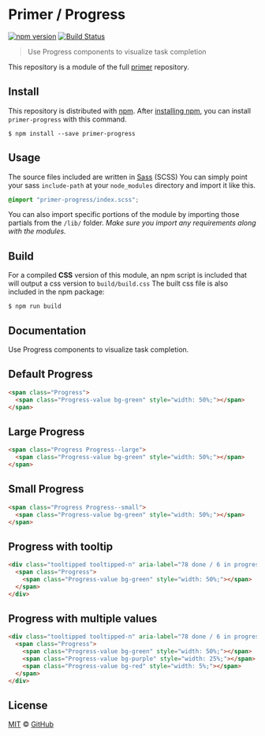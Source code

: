 # Primer / Progress

[![npm version](https://img.shields.io/npm/v/primer-progress.svg)](https://www.npmjs.org/package/primer-progress)
[![Build Status](https://travis-ci.org/primer/primer.svg?branch=master)](https://travis-ci.org/primer/primer)

> Use Progress components to visualize task completion

This repository is a module of the full [primer][primer] repository.

## Install

This repository is distributed with [npm]. After [installing npm][install-npm], you can install `primer-progress` with this command.

```
$ npm install --save primer-progress
```

## Usage

The source files included are written in [Sass][sass] (SCSS) You can simply point your sass `include-path` at your `node_modules` directory and import it like this.

```scss
@import "primer-progress/index.scss";
```

You can also import specific portions of the module by importing those partials from the `/lib/` folder. _Make sure you import any requirements along with the modules._

## Build

For a compiled **CSS** version of this module, an npm script is included that will output a css version to `build/build.css` The built css file is also included in the npm package:

```
$ npm run build
```
## Documentation

<!-- %docs
title: Progress
path: components/progress
status: New Release
-->

Use Progress components to visualize task completion.

## Default Progress

```html
<span class="Progress">
  <span class="Progress-value bg-green" style="width: 50%;"></span>
</span>
```

## Large Progress

```html
<span class="Progress Progress--large">
  <span class="Progress-value bg-green" style="width: 50%;"></span>
</span>
```

## Small Progress

```html
<span class="Progress Progress--small">
  <span class="Progress-value bg-green" style="width: 50%;"></span>
</span>
```

## Progress with tooltip

```html
<div class="tooltipped tooltipped-n" aria-label="78 done / 6 in progress / 2 to do">
  <span class="Progress">
    <span class="Progress-value bg-green" style="width: 50%;"></span>
  </span>
</div>
```

## Progress with multiple values

```html
<div class="tooltipped tooltipped-n" aria-label="78 done / 6 in progress / 2 to do">
  <span class="Progress">
    <span class="Progress-value bg-green" style="width: 50%;"></span>
    <span class="Progress-value bg-purple" style="width: 25%;"></span>
    <span class="Progress-value bg-red" style="width: 5%;"></span>
  </span>
</div>
```

<!-- %enddocs -->

## License

[MIT](./LICENSE) &copy; [GitHub](https://github.com/)

[primer]: https://github.com/primer/primer
[docs]: http://primer.github.io/
[npm]: https://www.npmjs.com/
[install-npm]: https://docs.npmjs.com/getting-started/installing-node
[sass]: http://sass-lang.com/
